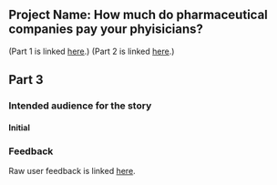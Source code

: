 
## Project Name: How much do pharmaceutical companies pay your phyisicians?

(Part 1 is linked [here](./FinalProjectPart1.md).)
(Part 2 is linked [here](./FinalProjectPart2.md).)

## Part 3
### Intended audience for the story

#### Initial


### Feedback
Raw user feedback is linked [here](./User_Feedback.pdf).

